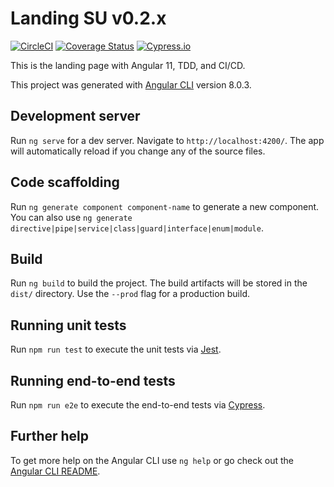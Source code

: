 # Landing SU v0.2.x

[![CircleCI](https://circleci.com/gh/al3j4ndr1x/landing-su/tree/master.svg?style=svg)](https://circleci.com/gh/al3j4ndr1x/landing-su/tree/master)
[![Coverage Status](https://coveralls.io/repos/github/al3j4ndr1x/landing-su/badge.svg?branch=master)](https://coveralls.io/github/al3j4ndr1x/landing-su?branch=master)
[![Cypress.io](https://img.shields.io/badge/tested%20with-Cypress-04C38E.svg)](https://www.cypress.io/)

This is the landing page with Angular 11, TDD, and CI/CD.

This project was generated with [Angular CLI](https://github.com/angular/angular-cli) version 8.0.3.

## Development server

Run `ng serve` for a dev server. Navigate to `http://localhost:4200/`. The app will automatically reload if you change any of the source files.

## Code scaffolding

Run `ng generate component component-name` to generate a new component. You can also use `ng generate directive|pipe|service|class|guard|interface|enum|module`.

## Build

Run `ng build` to build the project. The build artifacts will be stored in the `dist/` directory. Use the `--prod` flag for a production build.

## Running unit tests

<!-- Run `ng test` to execute the unit tests via [Karma](https://karma-runner.github.io). -->

Run `npm run test` to execute the unit tests via [Jest](https://jestjs.io).

## Running end-to-end tests

<!-- Run `ng e2e` to execute the end-to-end tests via [Protractor](http://www.protractortest.org/). -->

Run `npm run e2e` to execute the end-to-end tests via [Cypress](https://www.cypress.io/).

## Further help

To get more help on the Angular CLI use `ng help` or go check out the [Angular CLI README](https://github.com/angular/angular-cli/blob/master/README.md).
